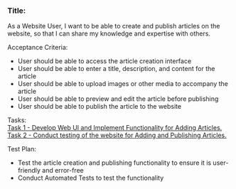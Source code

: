 

<h3>Title: </h3>
As a Website User, I want to be able to create and publish articles on the website, so that I can share my knowledge 
and expertise with others.

Acceptance Criteria:
* User should be able to access the article creation interface 
* User should be able to enter a title, description, and content for the article
* User should be able to upload images or other media to accompany the article
* User should be able to preview and edit the article before publishing
* User should be able to publish the article to the website

Tasks:<br>
[Task 1 - Develop Web UI and Implement Functionality for Adding Articles.](tasks/us1_task1.md)<br>
[Task 2 - Conduct testing of the website for Adding and Publishing Articles.](tasks/us1_task2.md)

Test Plan:

* Test the article creation and publishing functionality to ensure it is user-friendly and error-free
* Conduct Automated Tests to test the functionality
